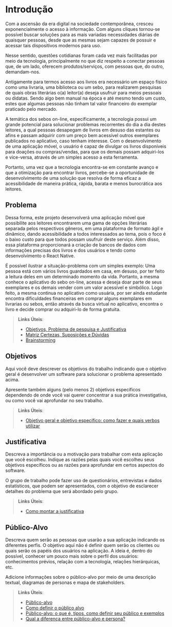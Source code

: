 # Introdução

Com a ascensão da era digital na sociedade contemporânea, cresceu exponencialmente o acesso à informação. Com alguns cliques tornou-se possível buscar soluções para as mais variadas necessidades diárias de quaisquer pessoas, desde que as mesmas sejam capazes de possuir e acessar tais dispositivos modernos para uso.

Nesse sentido, questões cotidianas foram cada vez mais facilitadas por meio da tecnologia, principalmente no que diz respeito a conectar pessoas que, de um lado, oferecem produtos/serviços, com pessoas que, do outro, demandam-nos.

Antigamente para termos acesso aos livros era necessário um espaço físico como uma livraria, uma biblioteca ou um sebo, para realizarem pesquisas de quais obras literárias o(a) leitor(a) deseja usufruir para meios pessoais ou didatas. Sendo algo bem manual na época e até mesmo tendo um custo, estes que algumas pessoas não tinham tal valor financeiro do exemplar praticado pelo mercado.

A temática dos sebos on-line, especificamente, a tecnologia possui um grande potencial para solucionar problemas recorrentes do dia a dia destes leitores, a qual pessoas desapegam de livros em desuso das estantes ou afins e passam adquirir com um preço bem acessível outros exemplares publicados no aplicativo, caso tenham interesse. Com o desenvolvimento de uma aplicação móvel, o usuário é capaz de divulgar os livros disponíveis para doações ou compras/vendas, para que os demais possam adquiri-los e vice-versa, através de um simples acesso a esta ferramenta.

Portanto, uma vez que a tecnologia encontra-se em constante avanço e que a otimização para encontrar livros, percebe-se a oportunidade de desenvolvimento de uma solução que resolva de forma eficaz a acessibilidade de maneira prática, rápida, barata e menos burocrática aos leitores.


## Problema

Dessa forma, este projeto desenvolverá uma aplicação móvel que possibilite aos leitores encontrarem uma gama de opções literárias separada pelos respectivos gêneros, em uma plataforma de formato ágil e dinâmico, dando acessibilidade a todos interessados ao tema, pois o foco é o baixo custo para que todos possam usufruir deste serviço. Além disso, essa plataforma proporcionará a criação de bancos de dados com informações precisas dos livros e dos usuários e tendo como desenvolvimento o React Native.

É possível ilustrar a situação-problema com um simples exemplo: Uma pessoa está com vários livros guardados em casa, em desuso, por ter feito a leitura deles em um determinado momento da vida. Portanto, a mesma conhece o aplicativo do sebo on-line, acessa e deseja doar parte de seus exemplares e os demais vender com um valor acessível e simbólico. Logo feito, a mesma continua no aplicativo como usuária, por ser ainda estudante encontra dificuldades financeiras em comprar alguns exemplares em livrarias ou sebos, então através da busca virtual no aplicativo, encontra o livro e decide comprar ou adquiri-lo de forma gratuita.    

> **Links Úteis**:
> - [Objetivos, Problema de pesquisa e Justificativa](https://medium.com/@versioparole/objetivos-problema-de-pesquisa-e-justificativa-c98c8233b9c3)
> - [Matriz Certezas, Suposições e Dúvidas](https://medium.com/educa%C3%A7%C3%A3o-fora-da-caixa/matriz-certezas-suposi%C3%A7%C3%B5es-e-d%C3%BAvidas-fa2263633655)
> - [Brainstorming](https://www.euax.com.br/2018/09/brainstorming/)

## Objetivos

Aqui você deve descrever os objetivos do trabalho indicando que o objetivo geral é desenvolver um software para solucionar o problema apresentado acima. 

Apresente também alguns (pelo menos 2) objetivos específicos dependendo de onde você vai querer concentrar a sua prática investigativa, ou como você vai aprofundar no seu trabalho.
 
> **Links Úteis**:
> - [Objetivo geral e objetivo específico: como fazer e quais verbos utilizar](https://blog.mettzer.com/diferenca-entre-objetivo-geral-e-objetivo-especifico/)

## Justificativa

Descreva a importância ou a motivação para trabalhar com esta aplicação que você escolheu. Indique as razões pelas quais você escolheu seus objetivos específicos ou as razões para aprofundar em certos aspectos do software.

O grupo de trabalho pode fazer uso de questionários, entrevistas e dados estatísticos, que podem ser apresentados, com o objetivo de esclarecer detalhes do problema que será abordado pelo grupo.

> **Links Úteis**:
> - [Como montar a justificativa](https://guiadamonografia.com.br/como-montar-justificativa-do-tcc/)

## Público-Alvo

Descreva quem serão as pessoas que usarão a sua aplicação indicando os diferentes perfis. O objetivo aqui não é definir quem serão os clientes ou quais serão os papéis dos usuários na aplicação. A ideia é, dentro do possível, conhecer um pouco mais sobre o perfil dos usuários: conhecimentos prévios, relação com a tecnologia, relações
hierárquicas, etc.

Adicione informações sobre o público-alvo por meio de uma descrição textual, diagramas de personas e mapa de stakeholders.

> **Links Úteis**:
> - [Público-alvo](https://blog.hotmart.com/pt-br/publico-alvo/)
> - [Como definir o público alvo](https://exame.com/pme/5-dicas-essenciais-para-definir-o-publico-alvo-do-seu-negocio/)
> - [Público-alvo: o que é, tipos, como definir seu público e exemplos](https://klickpages.com.br/blog/publico-alvo-o-que-e/)
> - [Qual a diferença entre público-alvo e persona?](https://rockcontent.com/blog/diferenca-publico-alvo-e-persona/)
